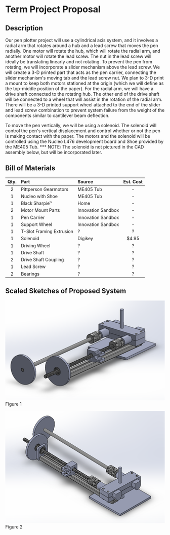 # Term Project Proposal

## Description

Our pen plotter project will use a cylindrical axis system, and it involves a radial arm that rotates around a hub and a lead screw that moves the pen 
radially. One motor will rotate the hub, which will rotate the radial arm, and another motor will rotate the lead screw. The nut in the lead screw 
will ideally be translating linearly and not rotating. To prevent the pen from rotating, we will incorporate a slider mechanism above the lead screw. 
We will create a 3-D printed part that acts as the pen carrier, connecting the slider mechanism's moving tab and the lead screw nut. We plan to 3-D 
print a mount to keep both motors stationed at the origin (which we will define as the top-middle position of the paper). For the radial arm, we will 
have a drive shaft connected to the rotating hub. The other end of the drive shaft will be connected to a wheel that will assist in the rotation of 
the radial arm. There will be a 3-D printed support wheel attached to the end of the slider and lead screw combination to prevent system failure 
from the weight of the components similar to cantilever beam deflection.

To move the pen vertically, we will be using a solenoid. The solenoid will control the pen's vertical displacement and control whether or not the pen 
is making contact with the paper. The motors and the solenoid will be controlled using the Nucleo L476 development board and Shoe provided by 
the ME405 Tub. *** NOTE: The solenoid is not pictured in the CAD assembly below, but will be incorporated later.

## Bill of Materials

| Qty. | Part                     | Source                | Est. Cost |
|:----:|:-------------------------|:----------------------|:---------:|
|  2   | Pittperson Gearmotors    | ME405 Tub             |     -     |
|  1   | Nucleo with Shoe         | ME405 Tub             |     -     |
|  1   | Black  Sharpie&trade;    | Home                  |     -     |
|  2   | Motor Mount Parts        | Innovation Sandbox    |     -     |
|  1   | Pen Carrier              | Innovation Sandbox    |     -     |
|  1   | Support Wheel            | Innovation Sandbox    |     -     |
|  1   | T-Slot Framing Extrusion | ?                     |     ?     |
|  1   | Solenoid                 | Digikey               |   $4.95   |
|  1   | Driving Wheel            | ?                     |     ?     |
|  1   | Drive Shaft              | ?                     |     ?     |
|  2   | Drive Shaft Coupling     | ?                     |     ?     |
|  1   | Lead Screw               | ?                     |     ?     |
|  2   | Bearings                 | ?                     |     ?     |

## Scaled Sketches of Proposed System

![alt text](Fixture_1.png)
Figure 1

![alt text](Fixture_2.png)
Figure 2